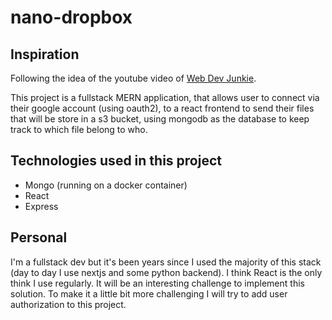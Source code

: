 # nano-dropbox

## Inspiration

Following the idea of the youtube video of [Web Dev Junkie](https://www.youtube.com/watch?v=LCxb0oTKTg4).

This project is a fullstack MERN application, that allows user to connect via their google account (using oauth2), to a react frontend to send their files that will be store in a s3 bucket, using mongodb as the database to keep track to which file belong to who.

## Technologies used in this project

- Mongo (running on a docker container)
- React
- Express

## Personal 
I'm a fullstack dev but it's been years since I used the majority of this stack (day to day I use nextjs and some python backend). 
I think React is the only think I use regularly. It will be an interesting challenge to implement this solution.
To make it a little bit more challenging I will try to add user authorization to this project.
